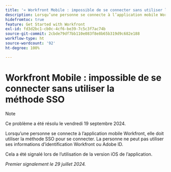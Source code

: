 ```yaml
---
title: '« Workfront Mobile : impossible de se connecter sans utiliser la méthode SSO »'
description: Lorsqu’une personne se connecte à l’application mobile Workfront, elle doit utiliser la méthode SSO pour se connecter. La personne ne peut pas utiliser ses informations d’identification Workfront ou Adobe ID.
hidefromtoc: true
feature: Get Started with Workfront
exl-id: fd3d2bc1-cb0c-4cf6-be39-7c5c3f7ac74b
source-git-commit: 2cbde79df7bb110e083f8e8b65b319d9c682e188
workflow-type: ht
source-wordcount: '92'
ht-degree: 100%

---
```


# Workfront Mobile : impossible de se connecter sans utiliser la méthode SSO

>[!NOTE]
>
>Ce problème a été résolu le vendredi 19 septembre 2024.

Lorsqu’une personne se connecte à l’application mobile Workfront, elle doit utiliser la méthode SSO pour se connecter. La personne ne peut pas utiliser ses informations d’identification Workfront ou Adobe ID.

Cela a été signalé lors de l’utilisation de la version iOS de l’application.

_Premier signalement le 29 juillet 2024._
